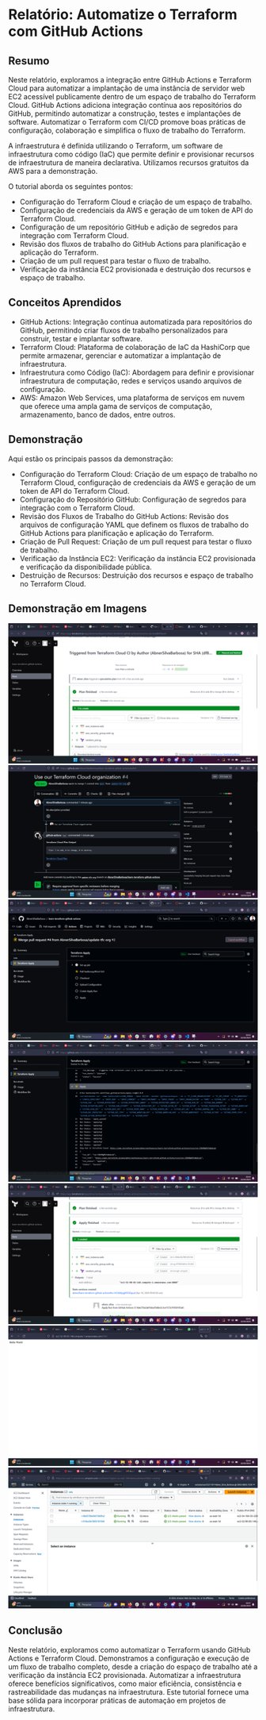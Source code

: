 # Relatório: Automatize o Terraform com GitHub Actions

## Resumo

Neste relatório, exploramos a integração entre GitHub Actions e Terraform Cloud para automatizar a implantação de uma instância de servidor web EC2 acessível publicamente dentro de um espaço de trabalho do Terraform Cloud. GitHub Actions adiciona integração contínua aos repositórios do GitHub, permitindo automatizar a construção, testes e implantações de software. Automatizar o Terraform com CI/CD promove boas práticas de configuração, colaboração e simplifica o fluxo de trabalho do Terraform.

A infraestrutura é definida utilizando o Terraform, um software de infraestrutura como código (IaC) que permite definir e provisionar recursos de infraestrutura de maneira declarativa. Utilizamos recursos gratuitos da AWS para a demonstração.

O tutorial aborda os seguintes pontos:

- Configuração do Terraform Cloud e criação de um espaço de trabalho.
- Configuração de credenciais da AWS e geração de um token de API do Terraform Cloud.
- Configuração de um repositório GitHub e adição de segredos para integração com Terraform Cloud.
- Revisão dos fluxos de trabalho do GitHub Actions para planificação e aplicação do Terraform.
- Criação de um pull request para testar o fluxo de trabalho.
- Verificação da instância EC2 provisionada e destruição dos recursos e espaço de trabalho.

## Conceitos Aprendidos
- GitHub Actions: Integração contínua automatizada para repositórios do GitHub, permitindo criar fluxos de trabalho personalizados para construir, testar e implantar software.
- Terraform Cloud: Plataforma de colaboração de IaC da HashiCorp que permite armazenar, gerenciar e automatizar a implantação de infraestrutura.
- Infraestrutura como Código (IaC): Abordagem para definir e provisionar infraestrutura de computação, redes e serviços usando arquivos de configuração.
- AWS: Amazon Web Services, uma plataforma de serviços em nuvem que oferece uma ampla gama de serviços de computação, armazenamento, banco de dados, entre outros.

## Demonstração

Aqui estão os principais passos da demonstração:
- Configuração do Terraform Cloud: Criação de um espaço de trabalho no Terraform Cloud, configuração de credenciais da AWS e geração de um token de API do Terraform Cloud.
- Configuração do Repositório GitHub: Configuração de segredos para integração com o Terraform Cloud.
- Revisão dos Fluxos de Trabalho do GitHub Actions: Revisão dos arquivos de configuração YAML que definem os fluxos de trabalho do GitHub Actions para planificação e aplicação do Terraform.
- Criação de Pull Request: Criação de um pull request para testar o fluxo de trabalho.
- Verificação da Instância EC2: Verificação da instância EC2 provisionada e verificação da disponibilidade pública.
- Destruição de Recursos: Destruição dos recursos e espaço de trabalho no Terraform Cloud.

## Demonstração em Imagens

<img src="./assets/terraform-plan.png">
<img src="./assets/terraform-pull-request.png">
<img src="./assets/merge-pull.png">
<img src="./assets/actions-apply.png">
<img src="./assets/terraform-apply.png">
<img src="./assets/curl-dns.png">
<img src="./assets/ec2-aws.png">

## Conclusão

Neste relatório, exploramos como automatizar o Terraform usando GitHub Actions e Terraform Cloud. Demonstramos a configuração e execução de um fluxo de trabalho completo, desde a criação do espaço de trabalho até a verificação da instância EC2 provisionada. Automatizar a infraestrutura oferece benefícios significativos, como maior eficiência, consistência e rastreabilidade das mudanças na infraestrutura. Este tutorial fornece uma base sólida para incorporar práticas de automação em projetos de infraestrutura.
